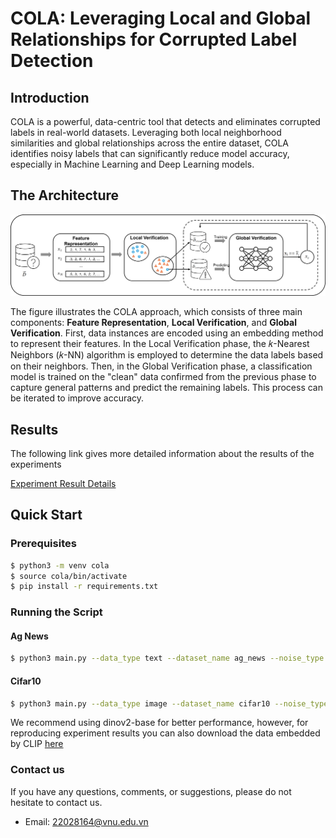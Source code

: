# COLA: Leveraging Local and Global Relationships for Corrupted Label Detection     


## Introduction
COLA is a powerful, data-centric tool that detects and eliminates corrupted labels in real-world datasets. Leveraging both local neighborhood similarities and global relationships across the entire dataset, COLA identifies noisy labels that can significantly reduce model accuracy, especially in Machine Learning and Deep Learning models.

## The Architecture

![COLA-Appoarch](figs/COLA.png)

The figure illustrates the COLA approach, which consists of three main components: **Feature Representation**, **Local Verification**, and **Global Verification**. First, data instances are encoded using an embedding method to represent their features. In the Local Verification phase, the 𝑘-Nearest Neighbors (𝑘-NN) algorithm is employed to determine the data labels based on their neighbors. Then, in the Global Verification phase, a classification model is trained on the "clean" data confirmed from the previous phase to capture general patterns and predict the remaining labels. This process can be iterated to improve accuracy.

## Results
The following link gives more detailed information about the results of the experiments

[Experiment Result Details](https://docs.google.com/spreadsheets/d/1OnTSKVYbpahb4R6R-A-Iu4laEvShN_OjCALj18Qwyc4/edit?usp=sharing)

## Quick Start
### Prerequisites
```bash
$ python3 -m venv cola
$ source cola/bin/activate
$ pip install -r requirements.txt
```
### Running the Script

#### Ag News
```bash
$ python3 main.py --data_type text --dataset_name ag_news --noise_type sym --error_rate 0.05 --encode_model bert-base-uncased
```

#### Cifar10
```bash
$ python3 main.py --data_type image --dataset_name cifar10 --noise_type sym --error_rate 0.05 --encode_model facebook/dinov2-base
```
We recommend using dinov2-base for better performance, however, for reproducing experiment results you can also download the data embedded by CLIP [here](https://drive.google.com/drive/folders/1b6U_x3NzdXa7tc23CkN5aEMdHS44kVhX?usp=sharing)

### Contact us
If you have any questions, comments, or suggestions, please do not hesitate to contact us.
- Email: 22028164@vnu.edu.vn
